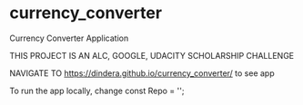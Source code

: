 # currency_converter
Currency Converter Application

THIS PROJECT IS AN ALC, GOOGLE, UDACITY SCHOLARSHIP CHALLENGE

NAVIGATE TO https://dindera.github.io/currency_converter/ to see app

To run the app locally, change const Repo = '';

